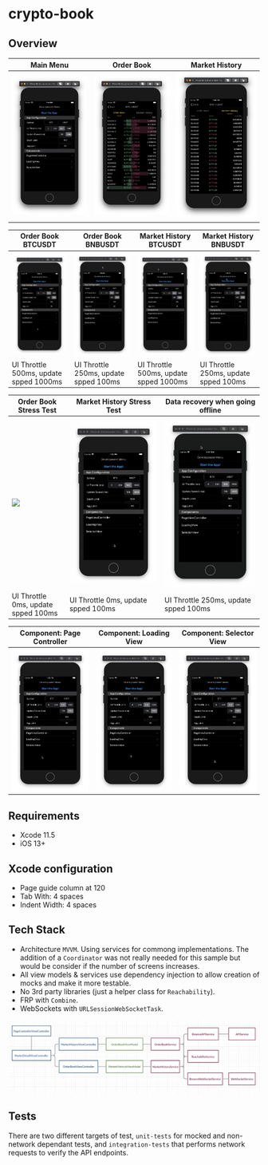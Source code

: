 # crypto-book

## Overview

| Main Menu | Order Book | Market History |
|---|---|---|
| ![](wiki/main-menu.png) | ![](wiki/order-book.png) | ![](wiki/market-history.png) |

| Order Book BTCUSDT | Order Book BNBUSDT | Market History BTCUSDT | Market History BNBUSDT |
|---|---|---|---|
| ![](wiki/order-book-btc.gif) | ![](wiki/order-book-bnb.gif) | ![](wiki/market-history-btc.gif) | ![](wiki/market-history-bnb.gif) |
| UI Throttle 500ms, update spped 1000ms | UI Throttle 250ms, update spped 100ms | UI Throttle 500ms, update spped 1000ms | UI Throttle 250ms, update spped 100ms |

| Order Book Stress Test | Market History Stress Test | Data recovery when going offline |
|---|---|---|
| ![](wiki/stress-test-order-book-btc.gif) | ![](wiki/stress-test-market-history.gif) | ![](wiki/data-recovery.gif) |
| UI Throttle 0ms, update spped 100ms | UI Throttle 0ms, update spped 100ms | UI Throttle 250ms, update spped 100ms |

| Component: Page Controller | Component: Loading View | Component: Selector View |
|---|---|---|
| ![](wiki/component-page-controller.gif) | ![](wiki/component-loading-view.gif) | ![](wiki/component-selector-view.gif) |

## Requirements
* Xcode 11.5
* iOS 13+

## Xcode configuration
* Page guide column at 120
* Tab With: 4 spaces
* Indent Width: 4 spaces

## Tech Stack
* Architecture `MVVM`. Using services for commong implementations. The addition of a `Coordinator` was not really needed for this sample but would be consider if the number of screens increases.
* All view models & services use dependency injection to allow creation of mocks and make it more testable. 
* No 3rd party libraries (just a helper class for `Reachability`).
* FRP with `Combine`.
* WebSockets with `URLSessionWebSocketTask`.

![](wiki/class-tree.png)

## Tests
There are two different targets of test, `unit-tests` for mocked and non-network dependant tests, and `integration-tests` that performs network requests to verify the API endpoints.
